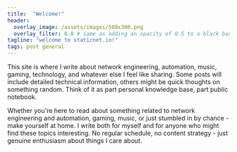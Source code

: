 ```yaml
---
title:  "Welcome!"
header:
  overlay_image: /assets/images/500x300.png
  overlay_filter: 0.8 # same as adding an opacity of 0.5 to a black background
tagline: "welcome to staticnet.io!"
tags: post general
---
```



This site is where I write about network engineering, automation, music, gaming, technology, and whatever else I feel like sharing. Some posts will include detailed technical information, others might be quick thoughts on something random. Think of it as part personal knowledge base, part public notebook.

Whether you're here to read about something related to network engineering and automation, gaming, music, or just stumbled in by chance - make yourself at home. I write both for myself and for anyone who might find these topics interesting. No regular schedule, no content strategy - just genuine enthusiasm about things I care about.